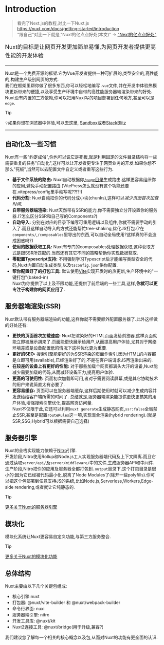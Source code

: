 # Introduction
> 看完了Next.js的教程,对比一下Nuxt.js  
https://nuxt.com/docs/getting-started/introduction  
"跟自己"对比一下就是,"Nuxt的亿点点好处(本文)" -> ["Next的亿点点好处"](/react/Why-Next.md)


<p style="font-size:1.125rem;line-height:1.75rem;">Nuxt的目标是让网页开发更加简单易懂,为网页开发者提供更高性能的开发体验</p>

***

Nuxt是一个免费开源的框架.它为Vue开发者提供一种可扩展的,类型安全的,高性能的,构建生产级别网页的方式.  
我们在框架里帮你做了很多东西,你可以轻松地编写`.vue`文件,并在开发中体验热模块更新带来的便捷,以及享受生产环境中自带的高性能服务器端渲染带来的好处.  
Nuxt没有内置的三方依赖,你可以把用Nuxt写的项目部署到任何地方,甚至可以是`edge`.
> [!TIP]
> 💡如果你想在浏览器中体验,可以去这里, [Sandbox](https://codesandbox.io/p/sandbox/github/nuxt/starter/tree/v3/)或者[StackBlitz](https://stackblitz.com/github/nuxt/starter/tree/v3)
***
## 自动化及一些习惯
Nuxt有一些"约定成俗",你也可以说它是死板,就是利用固定的文件目录结构将一些需要重复的任务"自动化",这样可以让开发者更专注于网页业务的开发.如果你想不那么"死板",当然可以去配置文件自定义或者重写这些行为.  
* __基于文件系统的路由:__ Nuxt自动根据你[`/page`目录](https://nuxt.com/docs/guide/directory-structure/pages)生成路由.这样更容易组织你的应用,避免手动配置路由.(VitePress怎么就没有这个功能还要在.vitepress/config里手动写呢??!?!)  
* **代码分割:** Nuxt自动把你的代码分成小块(chunks),这样可以*减少页面首次加载时间*.
* **自带服务器端渲染:** Nuxt天然带有SSR的能力,你不需要独立分开设置你的服务器.(?怎么区分SSR和自己写的Components?)
* **自动导入:** 分别在对应的目录下编写可重用逻辑以及组件,你就不需要手动的引入了.而且这样自动导入的方式还能帮忙tree-shaking,优化JS打包.(?在`components/`,`/composables`里导出的东西,可以自动全局使用?这样真的不会造成困惑吗?)
* **使用的数据获取工具:** Nuxt有专门的composables处理数据获取,这种获取方式是跟SSR所匹配的.当然还有其它不同的策略帮助你实现数据获取.
* **零配置Typescript支持:** 不用强制学习Typescript后才能编写类型安全的代码,Nuxt内置自动生成类型,以及`tsconfig.json`供你配置.
* **帮你配置好了的打包工具:** 默认使用[Vite](https://vitejs.dev/)实现开发时的热更新,生产环境中的"一键打包"(baked-in)  
Nuxt为你提供了以上及不限功能,还提供了前后端的一些工具,这样,**你就可以更专注于构建你的网页应用了.**
## 服务器端渲染(SSR)
Nuxt默认带有服务器端渲染的功能,这样你就不需要额外配置服务器了.此外这样做的好处还有:
* **更快的页面首次加载速度:** Nuxt把渲染好的HTML页面发给浏览器,这样页面就能立即被展示胡来了.页面能更快展示给用户,从而提高用户体验,尤其对于网络环境差或是设备配置低的情况下这种优化更为重要.
* **更好的SEO:** 搜索引擎能更好的为SSR渲染的页面作索引.因为HTML的内容都是立即可用(available),已经渲染好了的,不是在客户端请求JS再渲染出来的.
* **在较差的设备上有更好的性能:** 对于那些加载个网页都满头大汗的设备,Nuxt能减少需要加载的代码,从而减轻设备压力,提高用户体验.
* **更高的可使用性:** 页面初次加载即可用,者对于需要阅读屏幕,或是其它协助技术的用户来说简直太有必要了.
* **更容易缓存:** 页面可以在服务器端缓存,这样后期使用时就可以减少生成内容并发送给给客户端所需的时间了.
总结就是,服务器端渲染能提供更快更搞笑的用户体验,增强搜索引擎优化,提高网页访问量.  
Nuxt不仅限于此,它还可以利用`nuxt generate`生成静态网页,`ssr:false`全局禁止SSR,甚至是配置`routeRules`这一项,实现混合渲染(hybrid rendering).(就是SSR,SSG,Hybrid可以根据需要自己选择)

## 服务器引擎
Nuxt的全栈实现能力依赖于[Nitro](https://nitro.unjs.io/)引擎.  
开发阶段,Nitro使用Rollup和Node.js工人实现服务器端代码及上下文隔离.而且它通过读取`server/api/`及`server/middleware/`中的文件,生成服务器API和中间件.  
生产阶段,Nitro把你的应用及服务器全都打包到`.output`目录下.这个打包目录是很小的:因为它已经被代码最小化,脱离了Node Modules了(除开一些polyfills).你可以把这个包部署到任意支持JS的系统,比如Node.js,Serverless,Workers,Edge-side rendering,或者就让它纯静态的.  
> [!TIP]
> [更多关于Nuxt的服务器引擎](https://nuxt.com/docs/guide/concepts/server-engine)

## 模块化
模块化系统让Nuxt更容易自定义功能,与第三方服务整合.
> [!TIP]
> [更多关于Nuxt的模块化功能](https://nuxt.com/docs/guide/concepts/modules)

## 总体结构
Nuxt主要由以下几个关键包组成:
* 核心引擎:nuxt
* 打包器: @nuxt/vite-builder 和 @nuxt/webpack-builder
* 命令行界面: nuxi
* 服务器端引擎: nitro
* 开发工具库: @nuxt/kit
* Nuxt2连接工具: @nuxt/bridge(用于升级,兼容?)

我们建议您了解每一个相关的核心概念以及包,从而对Nuxt的功能有更全面的认识.